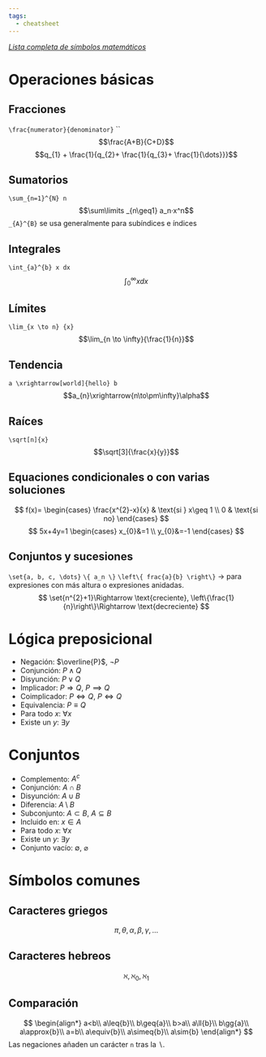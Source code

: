 ```yaml
---
tags:
  - cheatsheet
---
```

*[Lista completa de símbolos matemáticos](https://oeis.org/wiki/List_of_LaTeX_mathematical_symbols#Negated_binary_relations)*

# Operaciones básicas

## Fracciones
`\frac{numerator}{denominator}`
 ``
$$\frac{A+B}{C+D}$$
$$q_{1} + \frac{1}{q_{2}+ \frac{1}{q_{3}+ \frac{1}{\dots}}}$$
## Sumatorios
`\sum_{n=1}^{N} n`
$$\sum\limits _{n\geq1} a_n·x^n$$
`_{A}^{B}` se usa generalmente para subíndices e índices

## Integrales
`\int_{a}^{b} x dx`
$$\int_{0}^{\infty}x dx$$
## Límites
`\lim_{x \to n} {x}`
$$\lim_{n \to \infty}{\frac{1}{n}}$$
## Tendencia
`a \xrightarrow[world]{hello} b`
$$a_{n}\xrightarrow{n\to\pm\infty}\alpha$$
## Raíces
`\sqrt[n]{x}`
$$\sqrt[3]{\frac{x}{y}}$$
## Equaciones condicionales o con varias soluciones

$$
f(x)= 
\begin{cases}
  \frac{x^{2}-x}{x} & \text{si } x\geq 1 \\
  0                 & \text{si no}
\end{cases}
$$
$$
5x+4y=1
\begin{cases}
x_{0}&=1 \\
y_{0}&=-1
\end{cases}
$$
## Conjuntos y sucesiones
`\set{a, b, c, \dots}`
`\{ a_n \}`
`\left\{ frac{a}{b} \right\}` $\longrightarrow$ para expresiones con más altura o expresiones anidadas.
$$
\set{n^{2}+1}\Rightarrow \text{creciente},
\left\{\frac{1}{n}\right\}\Rightarrow \text{decreciente}
$$

# Lógica preposicional

- Negación: $\overline{P}$, $\neg P$
- Conjunción: $P \land Q$
- Disyunción: $P \lor Q$
- Implicador: $P \Rightarrow Q$, $P \implies Q$
- Coimplicador: $P \Leftrightarrow Q$, $P \iff Q$
- Equivalencia: $P\equiv Q$
- Para todo $x$: $\forall{x}$
- Existe un $y$: $\exists{y}$

# Conjuntos
- Complemento: $A^{c}$
- Conjunción: $A \cap B$
- Disyunción: $A \cup B$
- Diferencia: $A \setminus B$
- Subconjunto: $A \subset B$, $A \subseteq B$
- Incluido en: $x\in A$
- Para todo $x$: $\forall{x}$
- Existe un $y$: $\exists{y}$
- Conjunto vacío: $\emptyset$, $\varnothing$


# Símbolos comunes

## Caracteres griegos
$$
\pi, \theta, \alpha, \beta, \gamma, \dots
$$
## Caracteres hebreos
$$\aleph, \aleph_{0}, \aleph_{1}$$
## Comparación
$$
\begin{align*}
a<b\\
a\leq{b}\\
b\geq{a}\\
b>a\\
a\ll{b}\\
b\gg{a}\\
a\approx{b}\\
a=b\\
a\equiv{b}\\
a\simeq{b}\\
a\sim{b}
\end{align*}
$$
Las negaciones añaden un carácter `n` tras la $\backslash$.